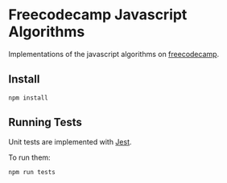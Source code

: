 # Freecodecamp Javascript Algorithms

Implementations of the javascript algorithms on 
[freecodecamp](https://www.freecodecamp.org/learn).

## Install

```batch
npm install
```

## Running Tests

Unit tests are implemented with [Jest](https://jestjs.io/en/).

To run them:

```batch
npm run tests
```